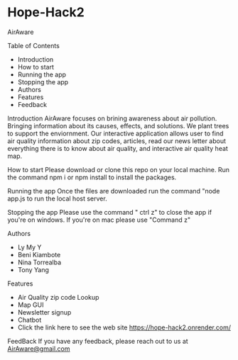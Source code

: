 # Hope-Hack2

AirAware

Table of Contents

- Introduction
- How to start
- Running the app
- Stopping the app
- Authors
- Features
- Feedback

Introduction
AirAware focuses on brining awareness about air pollution. Bringing information about its causes, effects, and solutions. We plant trees to support the enviornment. Our interactive application allows user to
find air quality information about zip codes, articles, read our news letter about everything there is to know about air quality, and interactive air quality heat map.

How to start
Please download or clone this repo on your local machine. Run the command npm i or npm install to install the packages.

Running the app
Once the files are downloaded run the command "node app.js to run the local host server.

Stopping the app
Please use the command " ctrl z" to close the app if you're on windows. If you're on mac please use "Command z"

Authors

- Ly My Y
- Beni Kiambote
- Nina Torrealba
- Tony Yang

Features

- Air Quality zip code Lookup
- Map GUI
- Newsletter signup
- Chatbot
- Click the link here to see the web site
  https://hope-hack2.onrender.com/

FeedBack
If you have any feedback, please reach out to us at AirAware@gmail.com
